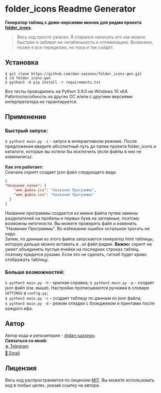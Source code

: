 # folder_icons Readme Generator
**Генератор таблиц с демо-версиями иконок для ридми проекта [folder_icons](https://github.com/dan-sazonov/folder_icons).**
> Весь код просто ужасен. Я старался написать его как можно быстрее и забивал на читабельность и оптимизацию. Возможно, позже я все переделаю, но пока _и так сойдёт_.

## Установка
```
$ git clone https://github.com/dan-sazonov/folder_icons-gen.git
$ cd folder_icons-gen
$ python3 -m pip install -r requirements.txt
```
Все тесты проводились на Python 3.9.0 на Windows 10 x64. Работоспособность на других ОС и/или с другими версиями интерпретатора не гарантируется.

## Применение
### Быстрый запуск:
```$ python3 main.py -i``` - запуск в интерактивном режиме. После предложения введите абсолютный путь до папки проекта folder_icons и каталоги, которые вы хотели бы исключить (если файлы в них не изменились).<br><br>
**Как это работает:**<br>
Сначала скрипт создает json файл следующего вида:
```json
{
"Название_папки": {
    "имя_файла.ico": "Название Программы",
    "имя_файла.ico": "Название Программы"
  }
}
```
Название программы создается из имени файла путем замены разделителей на пробелы и первых букв на заглавные, поэтому возможны неточности. Вы можете проверить файл и изменить "Название Программы". Во избежание ошибок остальное трогать не надо.<br>
Затем, по данным из этого файла запускается генератор html таблицы, которую дальше можно вставить в `.md` файл ридми. **Важно:** скрипт не умеет объединять пустые ячейки на последних строках таблиц, поэтому придется руками. Если это не сделать, гитхаб будет криво отображать таблицу.
### Больше возможностей:
```$ python3 main.py -h``` - краткая справка;
```$ python3 main.py -p``` - создает json файл (см. выше). Настройки прописываются ручками в словаре `SETTINGS` в `config.py`;<br>
```$ python3 main.py -c``` - создает таблицу по данным из json файла;<br>
```$ python3 main.py -d``` - режим отладки с блэкджеком и принтами после каждого ифа.

## Автор
Автор кода и репозитория - [@dan-sazonov](https://github.com/dan-sazonov). <br>
**Связаться со мной:**<br>
[:airplane: Telegram](https://t.me/dan_sazonov) <br>
[:e-mail: Email](mailto:p-294803@yandex.ru) <br>

## Лицензия
Весь код распространяется по лицензии [MIT](https://github.com/dan-sazonov/folder_icons-gen/blob/main/LICENSE).
Вы можете использовать код в любых целях, указав ссылку на автора.
